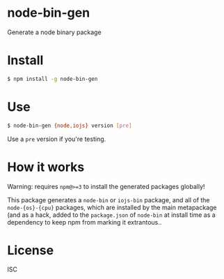 # node-bin-gen

Generate a node binary package

# Install

```bash
$ npm install -g node-bin-gen
```

# Use

```bash
$ node-bin-gen {node,iojs} version [pre]
```

Use a `pre` version if you're testing.

# How it works

Warning: requires `npm@>=3` to install the generated packages globally!

This package generates a `node-bin` or `iojs-bin` package, and all of the `node-{os}-{cpu}` packages, which are installed by the main metapackage (and as a hack, added to the `package.json` of `node-bin` at install time as a dependency to keep npm from marking it extrantous..

# License

ISC
